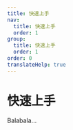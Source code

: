 ```yaml
---
title: 快速上手
nav:
  title: 快速上手
  order: 1
group:
  title: 快速上手
  order: 1
order: 0
translateHelp: true
---
```


# 快速上手

Balabala...

